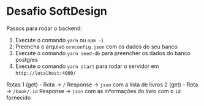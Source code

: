# Desafio SoftDesign

Passos para rodar o backend:
1. Execute o comando `yarn` ou `npm -i`
2. Preencha o arquivo `ormconfig.json` com os dados do seu banco
3. Execute o comando `yarn seed-db` para preencher os dados do banco postgres
4. Execute o comando `yarn start` para rodar o servidor em `http://localhost:4000/`

Rotas
1 (get) - Rota -> `/`           Response -> `json` com a lista de livros
2 (get) - Rota -> `/book/:id`   Response -> `json` com as informações do livro com o `id` fornecido
